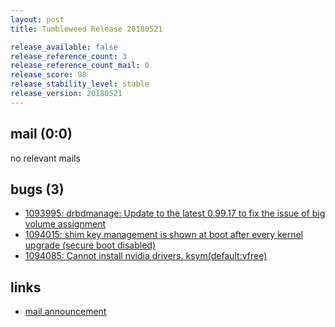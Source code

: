 ```yaml
---
layout: post
title: Tumbleweed Release 20180521

release_available: false
release_reference_count: 3
release_reference_count_mail: 0
release_score: 98
release_stability_level: stable
release_version: 20180521
---
```


## mail (0:0)

no relevant mails

## bugs (3)

<!--more-->

- [1093995: drbdmanage: Update to the latest 0.99.17 to fix the issue of big volume assignment](https://bugzilla.opensuse.org/show_bug.cgi?id=1093995)
- [1094015: shim key management is shown at boot after every kernel upgrade (secure boot disabled)](https://bugzilla.opensuse.org/show_bug.cgi?id=1094015)
- [1094085: Cannot install nvidia drivers. ksym(default:vfree)](https://bugzilla.opensuse.org/show_bug.cgi?id=1094085)



## links

- [mail announcement](https://lists.opensuse.org/opensuse-factory/2018-05/msg00335.html)
